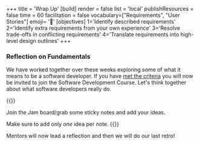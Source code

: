 +++
title = 'Wrap Up'
[build]
    render = false
    list = 'local'
    publishResources = false
time = 60
facilitation = false
vocabulary=["Requirements", "User Stories"]
emoji= '🧩'
[objectives]
1='Identify described requirements'
    2='Identify extra requirements from your own experience'
    3='Resolve trade-offs in conflicting requirements'
    4='Translate requirements into high-level design outlines' 
+++

### Reflection on Fundamentals

We have worked together over these weeks exploring some of what it means to be a software developer. If you have [met the criteria](../graduation/criteria.md) you will now be invited to join the Software Development Course. Let's think together about what software developers really do.

{{<note type="activity" title="What do developers do (5 mins)">}}

Join the Jam board/grab some sticky notes and add your ideas.

Make sure to add only _one_ idea per note.
{{</note>}}

Mentors will now lead a reflection and then we will do our last retro!
